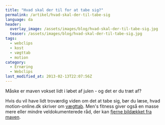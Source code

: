 ```yaml
---
title: "Hvad skal der til for at tabe sig?"
permalink: /artikel/hvad-skal-der-til-tabe-sig
language: da
header:
  overlay_image: /assets/images/blog/hvad-skal-der-til-tabe-sig.jpg
  teaser: /assets/images/blog/hvad-skal-der-til-tabe-sig.jpg
tags:
  - webclips
  - kost
  - vægttab
  - motion
category:
  - Ernæring
  - Webclips
last_modified_at: 2013-02-13T22:07:56Z
---
```


Måske er maven vokset lidt i løbet af julen - og det er du træt af?

Hvis du vil have lidt troværdig viden om det at tabe sig, bør du læse, hvad motion-online.dk skriver om [vægttab](http://www.motion-online.dk/sundhed_og_vaegt/vaegt_og_fedtprocent/vaegttab/). Men's fitness giver også en masse mere eller mindre veldokumenterede råd, der kan [fjerne bildækket fra maven](http://www.mensfitness.com/gut101/fitness/ab_exercises/143).
